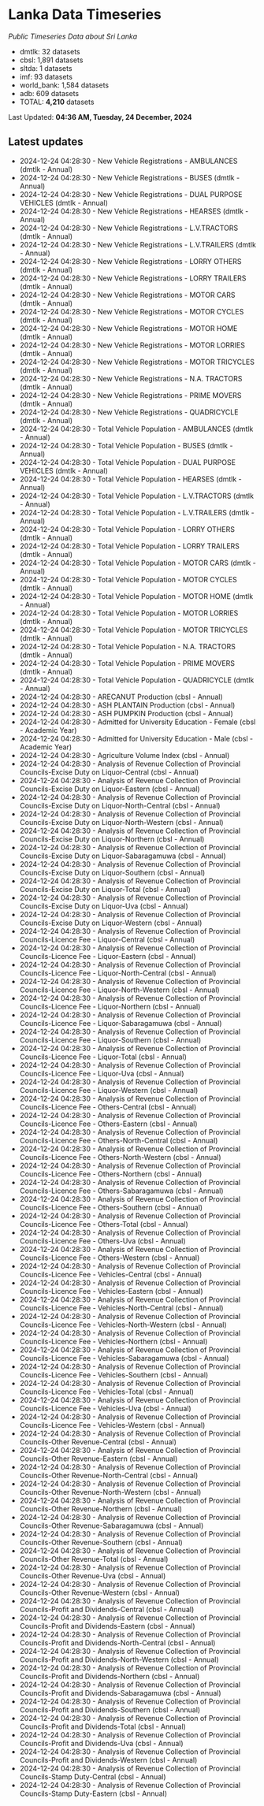 # Lanka Data Timeseries
*Public Timeseries Data about Sri Lanka*

* dmtlk: 32 datasets
* cbsl: 1,891 datasets
* sltda: 1 datasets
* imf: 93 datasets
* world_bank: 1,584 datasets
* adb: 609 datasets
* TOTAL: **4,210** datasets

Last Updated: **04:36 AM, Tuesday, 24 December, 2024**

## Latest updates

* 2024-12-24 04:28:30 - New Vehicle Registrations - AMBULANCES (dmtlk - Annual)
* 2024-12-24 04:28:30 - New Vehicle Registrations - BUSES (dmtlk - Annual)
* 2024-12-24 04:28:30 - New Vehicle Registrations - DUAL PURPOSE VEHICLES (dmtlk - Annual)
* 2024-12-24 04:28:30 - New Vehicle Registrations - HEARSES (dmtlk - Annual)
* 2024-12-24 04:28:30 - New Vehicle Registrations - L.V.TRACTORS (dmtlk - Annual)
* 2024-12-24 04:28:30 - New Vehicle Registrations - L.V.TRAILERS (dmtlk - Annual)
* 2024-12-24 04:28:30 - New Vehicle Registrations - LORRY OTHERS (dmtlk - Annual)
* 2024-12-24 04:28:30 - New Vehicle Registrations - LORRY TRAILERS (dmtlk - Annual)
* 2024-12-24 04:28:30 - New Vehicle Registrations - MOTOR CARS (dmtlk - Annual)
* 2024-12-24 04:28:30 - New Vehicle Registrations - MOTOR CYCLES (dmtlk - Annual)
* 2024-12-24 04:28:30 - New Vehicle Registrations - MOTOR HOME (dmtlk - Annual)
* 2024-12-24 04:28:30 - New Vehicle Registrations - MOTOR LORRIES (dmtlk - Annual)
* 2024-12-24 04:28:30 - New Vehicle Registrations - MOTOR TRICYCLES (dmtlk - Annual)
* 2024-12-24 04:28:30 - New Vehicle Registrations - N.A. TRACTORS (dmtlk - Annual)
* 2024-12-24 04:28:30 - New Vehicle Registrations - PRIME MOVERS (dmtlk - Annual)
* 2024-12-24 04:28:30 - New Vehicle Registrations - QUADRICYCLE (dmtlk - Annual)
* 2024-12-24 04:28:30 - Total Vehicle Population - AMBULANCES (dmtlk - Annual)
* 2024-12-24 04:28:30 - Total Vehicle Population - BUSES (dmtlk - Annual)
* 2024-12-24 04:28:30 - Total Vehicle Population - DUAL PURPOSE VEHICLES (dmtlk - Annual)
* 2024-12-24 04:28:30 - Total Vehicle Population - HEARSES (dmtlk - Annual)
* 2024-12-24 04:28:30 - Total Vehicle Population - L.V.TRACTORS (dmtlk - Annual)
* 2024-12-24 04:28:30 - Total Vehicle Population - L.V.TRAILERS (dmtlk - Annual)
* 2024-12-24 04:28:30 - Total Vehicle Population - LORRY OTHERS (dmtlk - Annual)
* 2024-12-24 04:28:30 - Total Vehicle Population - LORRY TRAILERS (dmtlk - Annual)
* 2024-12-24 04:28:30 - Total Vehicle Population - MOTOR CARS (dmtlk - Annual)
* 2024-12-24 04:28:30 - Total Vehicle Population - MOTOR CYCLES (dmtlk - Annual)
* 2024-12-24 04:28:30 - Total Vehicle Population - MOTOR HOME (dmtlk - Annual)
* 2024-12-24 04:28:30 - Total Vehicle Population - MOTOR LORRIES (dmtlk - Annual)
* 2024-12-24 04:28:30 - Total Vehicle Population - MOTOR TRICYCLES (dmtlk - Annual)
* 2024-12-24 04:28:30 - Total Vehicle Population - N.A. TRACTORS (dmtlk - Annual)
* 2024-12-24 04:28:30 - Total Vehicle Population - PRIME MOVERS (dmtlk - Annual)
* 2024-12-24 04:28:30 - Total Vehicle Population - QUADRICYCLE (dmtlk - Annual)
* 2024-12-24 04:28:30 - ARECANUT Production (cbsl - Annual)
* 2024-12-24 04:28:30 - ASH PLANTAIN Production (cbsl - Annual)
* 2024-12-24 04:28:30 - ASH PUMPKIN Production (cbsl - Annual)
* 2024-12-24 04:28:30 - Admitted for University Education - Female (cbsl - Academic Year)
* 2024-12-24 04:28:30 - Admitted for University Education - Male (cbsl - Academic Year)
* 2024-12-24 04:28:30 - Agriculture Volume Index (cbsl - Annual)
* 2024-12-24 04:28:30 - Analysis of Revenue Collection of Provincial Councils-Excise Duty on Liquor-Central (cbsl - Annual)
* 2024-12-24 04:28:30 - Analysis of Revenue Collection of Provincial Councils-Excise Duty on Liquor-Eastern (cbsl - Annual)
* 2024-12-24 04:28:30 - Analysis of Revenue Collection of Provincial Councils-Excise Duty on Liquor-North-Central (cbsl - Annual)
* 2024-12-24 04:28:30 - Analysis of Revenue Collection of Provincial Councils-Excise Duty on Liquor-North-Western (cbsl - Annual)
* 2024-12-24 04:28:30 - Analysis of Revenue Collection of Provincial Councils-Excise Duty on Liquor-Northern (cbsl - Annual)
* 2024-12-24 04:28:30 - Analysis of Revenue Collection of Provincial Councils-Excise Duty on Liquor-Sabaragamuwa (cbsl - Annual)
* 2024-12-24 04:28:30 - Analysis of Revenue Collection of Provincial Councils-Excise Duty on Liquor-Southern (cbsl - Annual)
* 2024-12-24 04:28:30 - Analysis of Revenue Collection of Provincial Councils-Excise Duty on Liquor-Total (cbsl - Annual)
* 2024-12-24 04:28:30 - Analysis of Revenue Collection of Provincial Councils-Excise Duty on Liquor-Uva (cbsl - Annual)
* 2024-12-24 04:28:30 - Analysis of Revenue Collection of Provincial Councils-Excise Duty on Liquor-Western (cbsl - Annual)
* 2024-12-24 04:28:30 - Analysis of Revenue Collection of Provincial Councils-Licence Fee - Liquor-Central (cbsl - Annual)
* 2024-12-24 04:28:30 - Analysis of Revenue Collection of Provincial Councils-Licence Fee - Liquor-Eastern (cbsl - Annual)
* 2024-12-24 04:28:30 - Analysis of Revenue Collection of Provincial Councils-Licence Fee - Liquor-North-Central (cbsl - Annual)
* 2024-12-24 04:28:30 - Analysis of Revenue Collection of Provincial Councils-Licence Fee - Liquor-North-Western (cbsl - Annual)
* 2024-12-24 04:28:30 - Analysis of Revenue Collection of Provincial Councils-Licence Fee - Liquor-Northern (cbsl - Annual)
* 2024-12-24 04:28:30 - Analysis of Revenue Collection of Provincial Councils-Licence Fee - Liquor-Sabaragamuwa (cbsl - Annual)
* 2024-12-24 04:28:30 - Analysis of Revenue Collection of Provincial Councils-Licence Fee - Liquor-Southern (cbsl - Annual)
* 2024-12-24 04:28:30 - Analysis of Revenue Collection of Provincial Councils-Licence Fee - Liquor-Total (cbsl - Annual)
* 2024-12-24 04:28:30 - Analysis of Revenue Collection of Provincial Councils-Licence Fee - Liquor-Uva (cbsl - Annual)
* 2024-12-24 04:28:30 - Analysis of Revenue Collection of Provincial Councils-Licence Fee - Liquor-Western (cbsl - Annual)
* 2024-12-24 04:28:30 - Analysis of Revenue Collection of Provincial Councils-Licence Fee - Others-Central (cbsl - Annual)
* 2024-12-24 04:28:30 - Analysis of Revenue Collection of Provincial Councils-Licence Fee - Others-Eastern (cbsl - Annual)
* 2024-12-24 04:28:30 - Analysis of Revenue Collection of Provincial Councils-Licence Fee - Others-North-Central (cbsl - Annual)
* 2024-12-24 04:28:30 - Analysis of Revenue Collection of Provincial Councils-Licence Fee - Others-North-Western (cbsl - Annual)
* 2024-12-24 04:28:30 - Analysis of Revenue Collection of Provincial Councils-Licence Fee - Others-Northern (cbsl - Annual)
* 2024-12-24 04:28:30 - Analysis of Revenue Collection of Provincial Councils-Licence Fee - Others-Sabaragamuwa (cbsl - Annual)
* 2024-12-24 04:28:30 - Analysis of Revenue Collection of Provincial Councils-Licence Fee - Others-Southern (cbsl - Annual)
* 2024-12-24 04:28:30 - Analysis of Revenue Collection of Provincial Councils-Licence Fee - Others-Total (cbsl - Annual)
* 2024-12-24 04:28:30 - Analysis of Revenue Collection of Provincial Councils-Licence Fee - Others-Uva (cbsl - Annual)
* 2024-12-24 04:28:30 - Analysis of Revenue Collection of Provincial Councils-Licence Fee - Others-Western (cbsl - Annual)
* 2024-12-24 04:28:30 - Analysis of Revenue Collection of Provincial Councils-Licence Fee - Vehicles-Central (cbsl - Annual)
* 2024-12-24 04:28:30 - Analysis of Revenue Collection of Provincial Councils-Licence Fee - Vehicles-Eastern (cbsl - Annual)
* 2024-12-24 04:28:30 - Analysis of Revenue Collection of Provincial Councils-Licence Fee - Vehicles-North-Central (cbsl - Annual)
* 2024-12-24 04:28:30 - Analysis of Revenue Collection of Provincial Councils-Licence Fee - Vehicles-North-Western (cbsl - Annual)
* 2024-12-24 04:28:30 - Analysis of Revenue Collection of Provincial Councils-Licence Fee - Vehicles-Northern (cbsl - Annual)
* 2024-12-24 04:28:30 - Analysis of Revenue Collection of Provincial Councils-Licence Fee - Vehicles-Sabaragamuwa (cbsl - Annual)
* 2024-12-24 04:28:30 - Analysis of Revenue Collection of Provincial Councils-Licence Fee - Vehicles-Southern (cbsl - Annual)
* 2024-12-24 04:28:30 - Analysis of Revenue Collection of Provincial Councils-Licence Fee - Vehicles-Total (cbsl - Annual)
* 2024-12-24 04:28:30 - Analysis of Revenue Collection of Provincial Councils-Licence Fee - Vehicles-Uva (cbsl - Annual)
* 2024-12-24 04:28:30 - Analysis of Revenue Collection of Provincial Councils-Licence Fee - Vehicles-Western (cbsl - Annual)
* 2024-12-24 04:28:30 - Analysis of Revenue Collection of Provincial Councils-Other Revenue-Central (cbsl - Annual)
* 2024-12-24 04:28:30 - Analysis of Revenue Collection of Provincial Councils-Other Revenue-Eastern (cbsl - Annual)
* 2024-12-24 04:28:30 - Analysis of Revenue Collection of Provincial Councils-Other Revenue-North-Central (cbsl - Annual)
* 2024-12-24 04:28:30 - Analysis of Revenue Collection of Provincial Councils-Other Revenue-North-Western (cbsl - Annual)
* 2024-12-24 04:28:30 - Analysis of Revenue Collection of Provincial Councils-Other Revenue-Northern (cbsl - Annual)
* 2024-12-24 04:28:30 - Analysis of Revenue Collection of Provincial Councils-Other Revenue-Sabaragamuwa (cbsl - Annual)
* 2024-12-24 04:28:30 - Analysis of Revenue Collection of Provincial Councils-Other Revenue-Southern (cbsl - Annual)
* 2024-12-24 04:28:30 - Analysis of Revenue Collection of Provincial Councils-Other Revenue-Total (cbsl - Annual)
* 2024-12-24 04:28:30 - Analysis of Revenue Collection of Provincial Councils-Other Revenue-Uva (cbsl - Annual)
* 2024-12-24 04:28:30 - Analysis of Revenue Collection of Provincial Councils-Other Revenue-Western (cbsl - Annual)
* 2024-12-24 04:28:30 - Analysis of Revenue Collection of Provincial Councils-Profit and Dividends-Central (cbsl - Annual)
* 2024-12-24 04:28:30 - Analysis of Revenue Collection of Provincial Councils-Profit and Dividends-Eastern (cbsl - Annual)
* 2024-12-24 04:28:30 - Analysis of Revenue Collection of Provincial Councils-Profit and Dividends-North-Central (cbsl - Annual)
* 2024-12-24 04:28:30 - Analysis of Revenue Collection of Provincial Councils-Profit and Dividends-North-Western (cbsl - Annual)
* 2024-12-24 04:28:30 - Analysis of Revenue Collection of Provincial Councils-Profit and Dividends-Northern (cbsl - Annual)
* 2024-12-24 04:28:30 - Analysis of Revenue Collection of Provincial Councils-Profit and Dividends-Sabaragamuwa (cbsl - Annual)
* 2024-12-24 04:28:30 - Analysis of Revenue Collection of Provincial Councils-Profit and Dividends-Southern (cbsl - Annual)
* 2024-12-24 04:28:30 - Analysis of Revenue Collection of Provincial Councils-Profit and Dividends-Total (cbsl - Annual)
* 2024-12-24 04:28:30 - Analysis of Revenue Collection of Provincial Councils-Profit and Dividends-Uva (cbsl - Annual)
* 2024-12-24 04:28:30 - Analysis of Revenue Collection of Provincial Councils-Profit and Dividends-Western (cbsl - Annual)
* 2024-12-24 04:28:30 - Analysis of Revenue Collection of Provincial Councils-Stamp Duty-Central (cbsl - Annual)
* 2024-12-24 04:28:30 - Analysis of Revenue Collection of Provincial Councils-Stamp Duty-Eastern (cbsl - Annual)